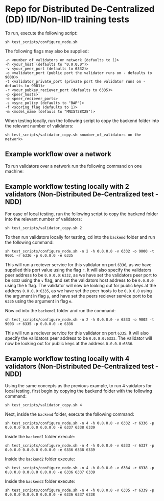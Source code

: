 # Repo for Distributed De-Centralized (DD) IID/Non-IID training tests


To run, execute the following script:

```
sh test_scripts/configure_node.sh 
```

The following flags may also be supplied:

```
-n <number_of_validators_on_network (defaults to 1)> 
-h <your_host (defaults to "0.0.0.0")> 
-v <your_peer_port (defaults to 6332)> 
-o <validator_port (public port the validator runs on - defaults to 9000)>
-t <validator_private_port (private port the validator runs on - defaults to 9001)>
-r <your_pubkey_reciever_port (defaults to 6335)> 
-p <peer_hosts> 
-e <peer_reciever_ports> 
-s <sync_policy (defaults to "BAP")> 
-f <scoring_flag (defaults to 1)> 
-m <model_name (defauls to "MNIST28X28")>
```

When testing locally, run the following script to copy the backend folder into the relevant number of validators:

```
sh test_scripts/validator_copy.sh <number_of_validators on the network>
```

## Example workflow over a network

To run validators over a network run the following command on one machine:

## Example workflow testing locally with 2 validators (Non-Distributed De-Centralized test - NDD)

For ease of local testing, run the following script to copy the backend folder into the relevant number of validators:

```
sh test_scripts/validator_copy.sh 2
```

To then run validators locally for testing, cd into the `backend` folder and run the following command:

```
sh test_scripts/configure_node.sh -n 2 -h 0.0.0.0 -v 6332 -o 9000 -t 9001 -r 6336 -p 0.0.0.0 -e 6335 
```

This will run a reciever service for this validator on port `6336`, as we have supplied this port value using the flag `r`. It will also specify the validators peer address to be `0.0.0.0:6332`, as we have set the validators peer port to be `6332` using the `v` flag, and set the validators host address to be `0.0.0.0` using the `h` flag. 
The validator will now be looking out for public keys at the address `0.0.0.0:6335`, as we have set the peer hosts to be `0.0.0.0` using the argument in flag `p`, and have set the peers reciever service port to be `6335` using the argument in flag `e`.

Now cd into the `backend1` folder and run the command:

```
sh test_scripts/configure_node.sh -n 2 -h 0.0.0.0 -v 6333 -o 9002 -t 9003 -r 6335 -p 0.0.0.0 -e 6336
```

This will run a reciever service for this validator on port `6335`. It will also specify the validators peer address to be `0.0.0.0:6333`. 
The validator will now be looking out for public keys at the address `0.0.0.0:6336`.

## Example workflow testing locally with 4 validators (Non-Distributed De-Centralized test - NDD)

Using the same concepts as the previous example, to run 4 vaidators for local testing, first begin by copying the backend folder with the following command: 

```
sh test_scripts/validator_copy.sh 4
```

Next, inside the `backend` folder, execute the following command:

```
sh test_scripts/configure_node.sh -n 4 -h 0.0.0.0 -v 6332 -r 6336 -p 0.0.0.0 0.0.0.0 0.0.0.0 -e 6337 6338 6339
```

Inside the `backend1` folder execute:

```
sh test_scripts/configure_node.sh -n 4 -h 0.0.0.0 -v 6333 -r 6337 -p 0.0.0.0 0.0.0.0 0.0.0.0 -e 6336 6338 6339
```

Inside the `backend2` folder execute:

```
sh test_scripts/configure_node.sh -n 4 -h 0.0.0.0 -v 6334 -r 6338 -p 0.0.0.0 0.0.0.0 0.0.0.0 -e 6336 6337 6339
```

Inside the `backend3` folder execute:

```
sh test_scripts/configure_node.sh -n 4 -h 0.0.0.0 -v 6335 -r 6339 -p 0.0.0.0 0.0.0.0 0.0.0.0 -e 6336 6337 6338
```